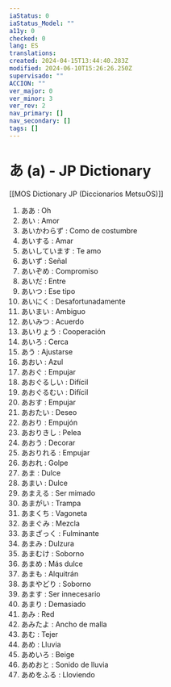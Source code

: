 ```yaml
---
iaStatus: 0
iaStatus_Model: ""
a11y: 0
checked: 0
lang: ES
translations: 
created: 2024-04-15T13:44:40.283Z
modified: 2024-06-10T15:26:26.250Z
supervisado: ""
ACCION: ""
ver_major: 0
ver_minor: 3
ver_rev: 2
nav_primary: []
nav_secondary: []
tags: []
---
```

# あ (a) - JP Dictionary

[[MOS Dictionary  JP (Diccionarios MetsuOS)]]

1. ああ : Oh
2. あい : Amor
3. あいかわらず : Como de costumbre
4. あいする : Amar
5. あいしています : Te amo
6. あいず : Señal
7. あいぞめ : Compromiso
8. あいだ : Entre
9. あいつ : Ese tipo
10. あいにく : Desafortunadamente
11. あいまい : Ambiguo
12. あいみつ : Acuerdo
13. あいりょう : Cooperación
14. あいろ : Cerca
15. あう : Ajustarse
16. あおい : Azul
17. あおぐ : Empujar
18. あおぐるしい : Difícil
19. あおぐるむい : Difícil
20. あおす : Empujar
21. あおたい : Deseo
22. あおり : Empujón
23. あおりきし : Pelea
24. あおう : Decorar
25. あおりれる : Empujar
26. あおれ : Golpe
27. あま : Dulce
28. あまい : Dulce
29. あまえる : Ser mimado
30. あまがい : Trampa
31. あまくち : Vagoneta
32. あまぐみ : Mezcla
33. あまざっく : Fulminante
34. あまみ : Dulzura
35. あまむけ : Soborno
36. あまめ : Más dulce
37. あまも : Alquitrán
38. あまやどり : Soborno
39. あます : Ser innecesario
40. あまり : Demasiado
41. あみ : Red
42. あみたよ : Ancho de malla
43. あむ : Tejer
44. あめ : Lluvia
45. あめいろ : Beige
46. あめおと : Sonido de lluvia
47. あめをふる : Lloviendo
